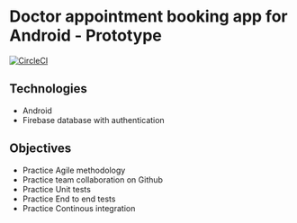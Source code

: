 # Doctor appointment booking app for Android - Prototype

[![CircleCI](https://circleci.com/gh/loccenten/comp313-team6-doctor-appointment-booking-app.svg?style=svg)](https://circleci.com/gh/loccenten/comp313-team6-doctor-appointment-booking-app)

## Technologies
- Android
- Firebase database with authentication

## Objectives
- Practice Agile methodology
- Practice team collaboration on Github
- Practice Unit tests
- Practice End to end tests
- Practice Continous integration
